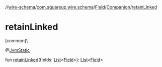 //[wire-schema](../../../../index.md)/[com.squareup.wire.schema](../../index.md)/[Field](../index.md)/[Companion](index.md)/[retainLinked](retain-linked.md)

# retainLinked

[common]\

@[JvmStatic](https://kotlinlang.org/api/latest/jvm/stdlib/kotlin.jvm/-jvm-static/index.html)

fun [retainLinked](retain-linked.md)(fields: [List](https://kotlinlang.org/api/latest/jvm/stdlib/kotlin.collections/-list/index.html)&lt;[Field](../index.md)&gt;): [List](https://kotlinlang.org/api/latest/jvm/stdlib/kotlin.collections/-list/index.html)&lt;[Field](../index.md)&gt;
